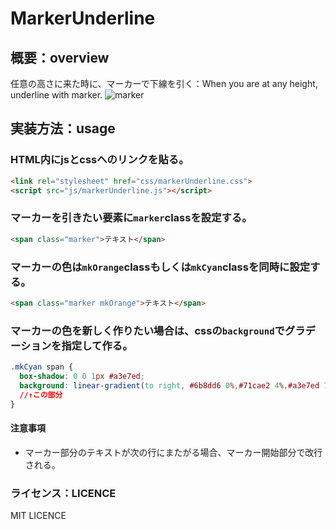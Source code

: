 # MarkerUnderline



## 概要：overview
任意の高さに来た時に、マーカーで下線を引く：When you are at any height, underline with marker.
![marker](https://user-images.githubusercontent.com/55526837/65664253-ec30e900-e073-11e9-91fc-2886fa9846c5.gif)

## 実装方法：usage
### HTML内にjsとcssへのリンクを貼る。

```HTML
<link rel="stylesheet" href="css/markerUnderline.css">
<script src="js/markerUnderline.js"></script>
```


### マーカーを引きたい要素に`marker`classを設定する。

```HTML
<span class="marker">テキスト</span>
```


### マーカーの色は`mkOrange`classもしくは`mkCyan`classを同時に設定する。

```HTML
<span class="marker mkOrange">テキスト</span>
```

### マーカーの色を新しく作りたい場合は、cssの`background`でグラデーションを指定して作る。

```CSS
.mkCyan span {
  box-shadow: 0 0 1px #a3e7ed;
  background: linear-gradient(to right, #6b8dd6 0%,#71cae2 4%,#a3e7ed 71%,#71cae2 91%,#71cae2 100%);
  //↑この部分
}
```

#### 注意事項

* マーカー部分のテキストが次の行にまたがる場合、マーカー開始部分で改行される。


### ライセンス：LICENCE
MIT LICENCE
